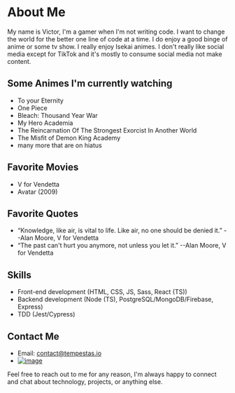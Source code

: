 # About Me

My name is Victor, I'm a gamer when I'm not writing code. I want to change the world for the better one line of code at a time. I do enjoy a good binge of anime or some tv show. I really enjoy Isekai animes. I don't really like social media except for TikTok and it's mostly to consume social media not make content.

## Some Animes I'm currently watching
- To your Eternity
- One Piece
- Bleach: Thousand Year War
- My Hero Academia
- The Reincarnation Of The Strongest Exorcist In Another World
- The Misfit of Demon King Academy
- many more that are on hiatus

## Favorite Movies
- V for Vendetta
- Avatar (2009)

## Favorite Quotes
- “Knowledge, like air, is vital to life. Like air, no one should be denied it.” --Alan Moore, V for Vendetta
- “The past can't hurt you anymore, not unless you let it.” --Alan Moore, V for Vendetta

## Skills
- Front-end development (HTML, CSS, JS, Sass, React (TS))
- Backend development (Node (TS), PostgreSQL/MongoDB/Firebase, Express)
- TDD (Jest/Cypress)

## Contact Me

- Email: contact@tempestas.io
- [![image](https://img.shields.io/badge/LinkedIn-0077B5?style=for-the-badge&logo=linkedin&logoColor=white)](https://www.linkedin.com/in/ivictor-tran/)

Feel free to reach out to me for any reason, I'm always happy to connect and chat about technology, projects, or anything else. 

<link rel="stylesheet" href="https://cdnjs.cloudflare.com/ajax/libs/font-awesome/5.15.1/css/all.min.css" integrity="sha512-+4zCK9k+qNFUR5X+cKL9EIR+ZOhtIloNl9GIKS57V1MyNsYpYcUrUeQc9vNfzsWfV28IaLL3i96P9sdNyeRssA==" crossorigin="anonymous" />
